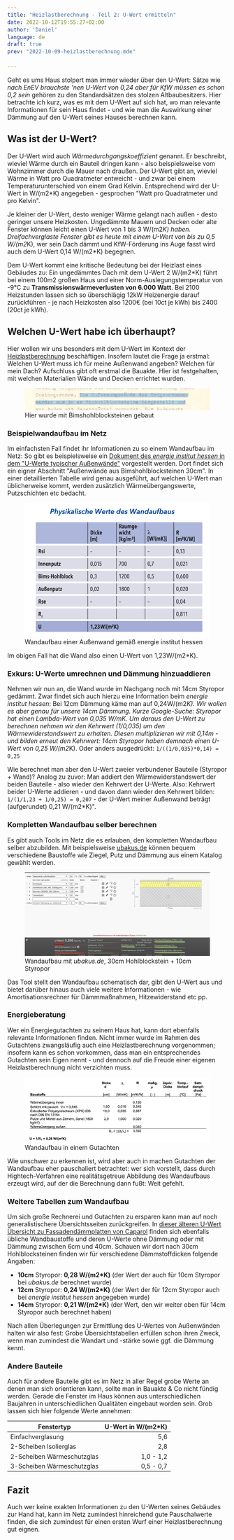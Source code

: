 ```yaml
---
title: "Heizlastberechnung - Teil 2: U-Wert ermitteln"
date: 2022-10-12T19:55:27+02:00
author: 'Daniel'
language: de
draft: true
prev: "2022-10-09-heizlastberechnung.mde"

---
```


Geht es ums Haus stolpert man immer wieder über den U-Wert: Sätze wie _nach EnEV brauchste 'nen U-Wert von 0,24 aber für KfW müssen es schon 0,2 sein_ gehören zu den Standardsätzen des stolzen Altbaubesitzers. Hier betrachte ich kurz, was es mit dem U-Wert auf sich hat, wo man relevante Informationen für sein Haus findet - und wie man die Auswirkung einer Dämmung auf den U-Wert seines Hauses berechnen kann.

<!--more-->

## Was ist der U-Wert?
Der U-Wert wird auch *Wärmedurchgangskoeffizient* genannt. Er beschreibt, wieviel Wärme durch ein Bauteil dringen kann - also beispielsweise vom Wohnzimmer durch die Mauer nach draußen. Der U-Wert gibt an, wieviel Wärme in Watt pro Quadratmeter entweicht - und zwar bei einem Temperaturunterschied von einem Grad Kelvin. Entsprechend wird der U-Wert in W/(m2*K) angegeben - gesprochen "Watt pro Quadratmeter und pro Kelvin".

Je kleiner der U-Wert, desto weniger Wärme gelangt nach außen - desto geringer unsere Heizkosten. Ungedämmte Mauern und Decken oder alte Fenster können leicht einen U-Wert von 1 bis 3 W/(m2*K) haben. Dreifachverglaste Fenster gibt es heute mit einem U-Wert von bis zu 0,5 W/(m2*K), wer sein Dach dämmt und KfW-Förderung ins Auge fasst wird auch dem U-Wert 0,14 W/(m2*K) begegnen.

Dem U-Wert kommt eine kritische Bedeutung bei der Heizlast eines Gebäudes zu: Ein ungedämmtes Dach mit dem U-Wert 2 W/(m2*K) führt bei einem 100m2 großen Haus und einer Norm-Auslegungstemperatur von -9°C zu **Transmissionswärmeverlusten von 6.000 Watt**. Bei 2100 Heizstunden lassen sich so überschlägig 12kW Heizenergie darauf zurückführen - je nach Heizkosten also 1200€ (bei 10ct je kWh) bis 2400 (20ct je kWh).   

## Welchen U-Wert habe ich überhaupt?
Hier wollen wir uns besonders mit dem U-Wert im Kontext der [Heizlastberechnung](/posts/2022-10-09-heizlastberechnung) beschäftigen. Insofern lautet die Frage ja erstmal: Welchen U-Wert muss ich für meine Außenwand angeben? Welchen für mein Dach? Aufschluss gibt oft erstmal die Bauakte. Hier ist festgehalten, mit welchen Materialien Wände und Decken errichtet wurden.

<figure>
  <img src="/images/heizlast/bauakte.png">
  <figcaption>Hier wurde mit Bimshohlblocksteinen gebaut</figcaption>
</figure>

### Beispielwandaufbau im Netz
Im einfachsten Fall findet ihr Informationen zu so einem Wandaufbau im Netz: So gibt es beispielsweise ein [Dokument des _energie institut hessen_ in dem "U-Werte typischer Außenwände"](https://cdn.website-editor.net/937ea8635222425aabf24e945f97dd23/files/uploaded/Artikel-Aussenwaende-1945-Sem_v1_V4WNWvfhScuPxU4FD8Aw.pdf) vorgestellt werden. Dort findet sich ein eigner Abschnitt "Außenwände aus Bimshohlblocksteinen 30cm". In einer detaillierten Tabelle wird genau ausgeführt, auf welchen U-Wert man üblicherweise kommt, werden zusätzlich Wärmeübergangswerte, Putzschichten etc bedacht. 

<figure>
  <img src="/images/heizlast/wandaufbau.png">
  <figcaption>Wandaufbau einer Außenwand gemäß energie institut hessen</figcaption>
</figure>

Im obigen Fall hat die Wand also einen U-Wert von 1,23W/(m2*K). 

### Exkurs: U-Werte umrechnen und Dämmung hinzuaddieren
Nehmen wir nun an, die Wand wurde im Nachgang noch mit 14cm Styropor gedämmt. Zwar findet sich auch hierzu eine Information beim _energie institut hessen_: Bei 12cm Dämmung käme man auf 0,24W/(m2*K). Wir wollen es aber genau für unsere 14cm Dämmung. Kurze Google-Suche: Styropor hat einen Lambda-Wert von 0,035 W/mK. Um daraus den U-Wert zu berechnen nehmen wir den Kehrwert (1/0,035) um den Wärmewiderstandswert zu erhalten. Diesen multiplizieren wir mit 0,14m - und bilden erneut den Kehrwert: 14cm Styropor haben demnach einen U-Wert von 0,25 W/(m2*K). Oder anders ausgedrückt: `1/((1/0,035)*0,14) = 0,25`

Wie berechnet man aber den U-Wert zweier verbundener Bauteile (Styropor + Wand)? Analog zu zuvor: Man addiert den Wärmewiderstandswert der beiden Bauteile - also wieder den Kehrwert der U-Werte. Also: Kehrwert beider U-Werte addieren - und davon dann wieder den Kehrwert bilden:
 `1/(1/1,23 + 1/0,25) = 0,207` - der U-Wert meiner Außenwand beträgt (aufgerundet) 0,21 W/(m2*K)".

### Kompletten Wandaufbau selber berechnen
Es gibt auch Tools im Netz die es erlauben, den kompletten Wandaufbau selber abzubilden. Mit beispielsweise [ubakus.de](https://ubakus.de) können bequem verschiedene Baustoffe wie Ziegel, Putz und Dämmung aus einem Katalog gewählt werden. 

<figure>
  <img src="/images/heizlast/ubakus.png">
  <figcaption>Wandaufbau mit <i>ubakus.de</i>, 30cm Hohlblockstein + 10cm Styropor</figcaption>
</figure>

Das Tool stellt den Wandaufbau schematisch dar, gibt den U-Wert aus und bietet darüber hinaus auch viele weitere Informationen - wie Amortisationsrechner für Dämmmaßnahmen, Hitzewiderstand etc pp.

### Energieberatung
Wer ein Energiegutachten zu seinem Haus hat, kann dort ebenfalls relevante Informationen finden. Nicht immer wurde im Rahmen des Gutachtens zwangsläufig auch eine Heizlastberechnung vorgenommen; insofern kann es schon vorkommen, dass man ein entsprechendes Gutachten sein Eigen nennt - und dennoch auf die Freude einer eigenen Heizlastberechnung nicht verzichten muss.

<figure>
  <img src="/images/heizlast/wandaufbau-gutachten.png">
  <figcaption>Wandaufbau in einem Gutachten</figcaption>
</figure>

Wie unschwer zu erkennen ist, wird aber auch in machen Gutachten der Wandaufbau eher pauschaliert betrachtet: wer sich vorstellt, dass durch Hightech-Verfahren eine realitätsgetreue Abbildung des Wandaufbaus erzeugt wird, auf der die Berechnung dann fußt: Weit gefehlt.  


### Weitere Tabellen zum Wandaufbau
Um sich große Rechnerei und Gutachten zu ersparen kann man auf noch generalistischere Übersichtsseiten zurückgreifen. In [dieser älteren U-Wert Übersicht zu Fassadendämmplatten von Caparol](https://www.sonnen-herzog.com/wp-content/uploads/u-wert-tabelle-enev-2009-1.pdf) finden sich ebenfalls übliche Wandbaustoffe und deren U-Werte ohne Dämmung oder mit Dämmung zwischen 6cm und 40cm. Schauen wir dort nach 30cm Hohlblocksteinen finden wir für verschiedene Dämmstoffdicken folgende Angaben:

* **10cm** Styropor: **0,28 W/(m2*K)** (der Wert der auch für 10cm Styropor bei _ubakus.de_ berechnet wurde)
* **12cm** Styropor: **0,24 W/(m2*K)** (der Wert der für 12cm Styropor auch bei _energie institut hessen_ angegeben wurde)
* **14cm** Styropor: **0,21 W/(m2*K)** (der Wert, den wir weiter oben für 14cm Styropor auch berechnet haben)

Nach allen Überlegungen zur Ermittlung des U-Wertes von Außenwänden halten wir also fest: Grobe Übersichtstabellen erfüllen schon ihren Zweck, wenn man zumindest die Wandart und -stärke sowie ggf. die Dämmung kennt.  

### Andere Bauteile
Auch für andere Bauteile gibt es im Netz in aller Regel grobe Werte an denen man sich orientieren kann, sollte man in Bauakte & Co nicht fündig werden. Gerade die Fenster im Haus können aus unterschiedlichen Baujahren in unterschiedlichen Qualitäten eingebaut worden sein. Grob lassen sich hier folgende Werte annehmen:

| Fenstertyp                 |  U-Wert in W/(m2*K) |
|----------------------------|--------------------:|
| Einfachverglasung          |                 5,6 |
| 2-Scheiben Isolierglas     |                 2,8 |
| 2-Scheiben Wärmeschutzglas |           1,0 - 1,2 |
| 3-Scheiben Wärmeschutzglas |           0,5 - 0,7 |

## Fazit
Auch wer keine exakten Informationen zu den U-Werten seines Gebäudes zur Hand hat, kann im Netz zumindest hinreichend gute Pauschalwerte finden, die sich zumindest für einen ersten Wurf einer Heizlastberechnung gut eignen.